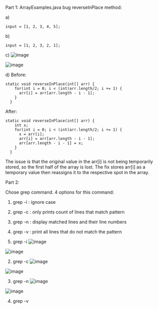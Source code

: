 Part 1:
ArrayExamples.java bug
reverseInPlace method:

a)
```
input = [1, 2, 3, 4, 5];
```

b) 
```
input = [1, 2, 3, 2, 1];
```

c)
![image](https://github.com/jgu0453/CSE-15L-lab-reports/assets/119398520/1a07583e-692e-4e1e-bb5b-c0879ba7f653)

![image](https://github.com/jgu0453/CSE-15L-lab-reports/assets/119398520/88887651-671f-443a-8ab1-430bb4222e75)


d)
Before:
```
static void reverseInPlace(int[] arr) {
    for(int i = 0; i < (int)arr.length/2; i += 1) {
      arr[i] = arr[arr.length - i - 1];
    }
  }
```
After:
```
static void reverseInPlace(int[] arr) {
    int x;
    for(int i = 0; i < (int)arr.length/2; i += 1) {
      x = arr[i];
      arr[i] = arr[arr.length - i - 1];
      arr[arr.length - i - 1] = x;
    }
  }
```
The issue is that the original value in the arr[i] is not being temporarily stored, so the first half of the array is lost. The fix stores arr[i] as a temporary value then reassigns it to the respective spot in the array. 

Part 2:

Chose grep command.
4 options for this command:
1. grep -i : ignore case
2. grep -c : only prints count of lines that match pattern
3. grep -n : display matched lines and their line numbers
4. grep -v : print all lines that do not match the pattern

1. grep -i
![image](https://github.com/jgu0453/CSE-15L-lab-reports/assets/119398520/4d15832f-0508-4907-bfea-05b4e4fad821)

![image](https://github.com/jgu0453/CSE-15L-lab-reports/assets/119398520/f548a1c5-9469-4cf0-9fb2-da4e6409fbca)

2. grep -c
![image](https://github.com/jgu0453/CSE-15L-lab-reports/assets/119398520/672f0858-cb95-42e5-a255-8936fb15599f)

![image](https://github.com/jgu0453/CSE-15L-lab-reports/assets/119398520/f8e995f2-0ed9-490c-818a-a904b8c226bb)

3. grep -n
![image](https://github.com/jgu0453/CSE-15L-lab-reports/assets/119398520/cb3b938d-3ee9-470c-9181-583912119f2c)

![image](https://github.com/jgu0453/CSE-15L-lab-reports/assets/119398520/96b108b9-0c6c-48c4-8aec-df1732bee42a)

4. grep -v








